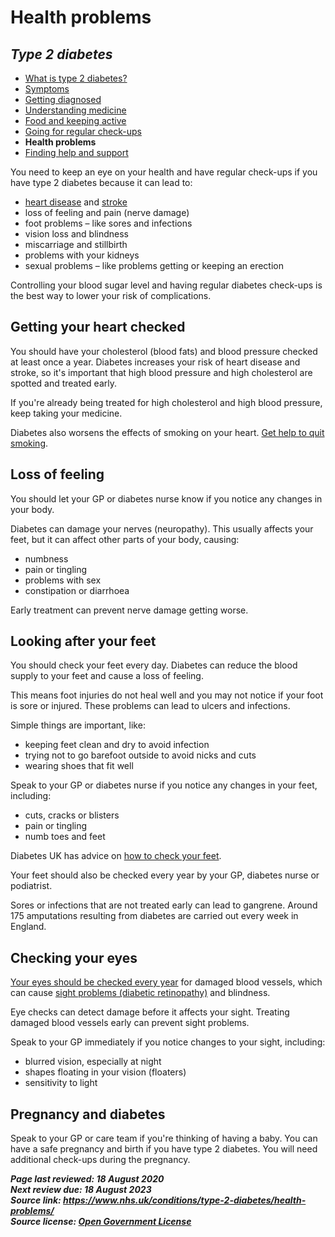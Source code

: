 <!-- type-2-diabetes -->

# **Health problems**

## *Type 2 diabetes*

- [What is type 2 diabetes?](type-2-diabetes.md)
- [Symptoms](type-2-diabetes-symptoms.md)
- [Getting diagnosed](type-2-diabetes-getting-diagnosed.md)
- [Understanding medicine](type-2-diabetes-understanding-medication.md)
- [Food and keeping active](type-2-diabetes-food-and-keeping-active.md)
- [Going for regular check-ups](type-2-diabetes-going-regular-check-ups.md)
- **Health problems**
- [Finding help and support](type-2-diabetes-finding-help-and-support.md)


You need to keep an eye on your health and have regular check-ups if you have type 2 diabetes because it can lead to:

- [heart disease](coronary-heart-disease.md) and [stroke](stroke.md)
- loss of feeling and pain (nerve damage)
- foot problems – like sores and infections
- vision loss and blindness
- miscarriage and stillbirth
- problems with your kidneys
- sexual problems – like problems getting or keeping an erection

Controlling your blood sugar level and having regular diabetes check-ups is the best way to lower your risk of complications.



## Getting your heart checked

You should have your cholesterol (blood fats) and blood pressure checked at least once a year. Diabetes increases your risk of heart disease and stroke, so it's important that high blood pressure and high cholesterol are spotted and treated early.

If you're already being treated for high cholesterol and high blood pressure, keep taking your medicine.

Diabetes also worsens the effects of smoking on your heart. [Get help to quit smoking](https://www.nhs.uk/live-well/quit-smoking/10-self-help-tips-to-stop-smoking/).

## Loss of feeling

You should let your GP or diabetes nurse know if you notice any changes in your body.

Diabetes can damage your nerves (neuropathy). This usually affects your feet, but it can affect other parts of your body, causing:

- numbness
- pain or tingling
- problems with sex
- constipation or diarrhoea

Early treatment can prevent nerve damage getting worse.



## Looking after your feet

You should check your feet every day. Diabetes can reduce the blood supply to your feet and cause a loss of feeling.

This means foot injuries do not heal well and you may not notice if your foot is sore or injured. These problems can lead to ulcers and infections.

Simple things are important, like:

- keeping feet clean and dry to avoid infection
- trying not to go barefoot outside to avoid nicks and cuts
- wearing shoes that fit well

Speak to your GP or diabetes nurse if you notice any changes in your feet, including:

- cuts, cracks or blisters
- pain or tingling
- numb toes and feet

Diabetes UK has advice on [how to check your feet](https://www.diabetes.org.uk/Guide-to-diabetes/Complications/Feet/).

Your feet should also be checked every year by your GP, diabetes nurse or podiatrist.

Sores or infections that are not treated early can lead to gangrene. Around 175 amputations resulting from diabetes are carried out every week in England.

## Checking your eyes

[Your eyes should be checked every year](diabetic-eye-screening.md) for damaged blood vessels, which can cause [sight problems (diabetic retinopathy)](diabetic-retinopathy.md) and blindness.

Eye checks can detect damage before it affects your sight. Treating damaged blood vessels early can prevent sight problems.

Speak to your GP immediately if you notice changes to your sight, including:

- blurred vision, especially at night
- shapes floating in your vision (floaters)
- sensitivity to light



## Pregnancy and diabetes
Speak to your GP or care team if you're thinking of having a baby. You can have a safe pregnancy and birth if you have type 2 diabetes. You will need additional check-ups during the pregnancy.


***Page last reviewed: 18 August 2020  
Next review due: 18 August 2023  
Source link: <https://www.nhs.uk/conditions/type-2-diabetes/health-problems/>  
Source license: [Open Government License](http://www.nationalarchives.gov.uk/doc/open-government-licence/version/3/)***